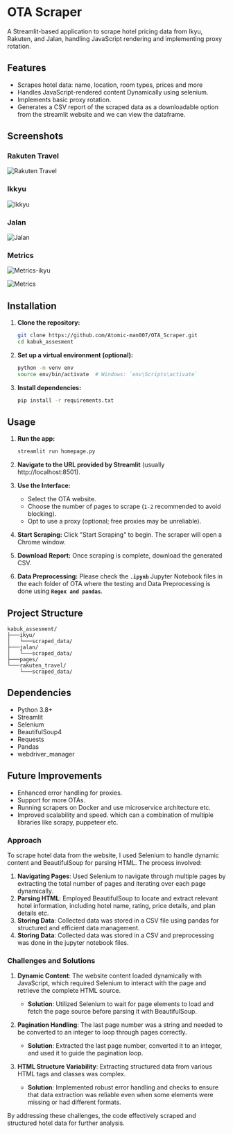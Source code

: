 # OTA Scraper

A Streamlit-based application to scrape hotel pricing data from Ikyu, Rakuten, and Jalan, handling JavaScript rendering and implementing proxy rotation.

## Features

- Scrapes hotel data: name, location, room types, prices and more
- Handles JavaScript-rendered content Dynamically using selenium.
- Implements basic proxy rotation.
- Generates a CSV report of the scraped data as a downloadable option from the streamlit website and we can view the dataframe.

## Screenshots

### Rakuten Travel

![Rakuten Travel](kabuk_assesment/rakuten_travel/rakuten2.png)

### Ikkyu

![Ikkyu](kabuk_assesment/ikyu/ikyu1.png)

### Jalan

![Jalan](kabuk_assesment/jalan/jalan.png)

### Metrics

![Metrics-ikyu](kabuk_assesment/metrics2.png)

![Metrics](kabuk_assesment/metrics.png)

## Installation

1. **Clone the repository:**

   ```sh
   git clone https://github.com/Atomic-man007/OTA_Scraper.git
   cd kabuk_assesment
   ```

2. **Set up a virtual environment (optional):**

   ```sh
   python -m venv env
   source env/bin/activate  # Windows: `env\Scripts\activate`
   ```

3. **Install dependencies:**
   ```sh
   pip install -r requirements.txt
   ```

## Usage

1. **Run the app:**
   ```sh
   streamlit run homepage.py
   ```
2. **Navigate to the URL provided by Streamlit** (usually http://localhost:8501).

3. **Use the Interface:**

   - Select the OTA website.
   - Choose the number of pages to scrape (`1-2` recommended to avoid blocking).
   - Opt to use a proxy (optional; free proxies may be unreliable).

4. **Start Scraping:** Click "Start Scraping" to begin. The scraper will open a Chrome window.

5. **Download Report:** Once scraping is complete, download the generated CSV.

6. **Data Preprocessing:** Please check the **`.ipynb`** Jupyter Notebook files in the each folder of OTA where the testing and Data Preprocessing is done using **`Regex and pandas`**.

## Project Structure

```
kabuk_assesment/
├───ikyu/
│   └───scraped_data/
├───jalan/
│   └───scraped_data/
├───pages/
└───rakuten_travel/
    └───scraped_data/
```

## Dependencies

- Python 3.8+
- Streamlit
- Selenium
- BeautifulSoup4
- Requests
- Pandas
- webdriver_manager

## Future Improvements

- Enhanced error handling for proxies.
- Support for more OTAs.
- Running scrapers on Docker and use microservice architecture etc.
- Improved scalability and speed. which can a combination of multiple libraries like scrapy, puppeteer etc.

### Approach

To scrape hotel data from the website, I used Selenium to handle dynamic content and BeautifulSoup for parsing HTML. The process involved:

1. **Navigating Pages**: Used Selenium to navigate through multiple pages by extracting the total number of pages and iterating over each page dynamically.
2. **Parsing HTML**: Employed BeautifulSoup to locate and extract relevant hotel information, including hotel name, rating, price details, and plan details etc.
3. **Storing Data**: Collected data was stored in a CSV file using pandas for structured and efficient data management.
4. **Storing Data**: Collected data was stored in a CSV and preprocessing was done in the jupyter notebook files.

### Challenges and Solutions

1. **Dynamic Content**: The website content loaded dynamically with JavaScript, which required Selenium to interact with the page and retrieve the complete HTML source.

   - **Solution**: Utilized Selenium to wait for page elements to load and fetch the page source before parsing it with BeautifulSoup.

2. **Pagination Handling**: The last page number was a string and needed to be converted to an integer to loop through pages correctly.

   - **Solution**: Extracted the last page number, converted it to an integer, and used it to guide the pagination loop.

3. **HTML Structure Variability**: Extracting structured data from various HTML tags and classes was complex.
   - **Solution**: Implemented robust error handling and checks to ensure that data extraction was reliable even when some elements were missing or had different formats.

By addressing these challenges, the code effectively scraped and structured hotel data for further analysis.
